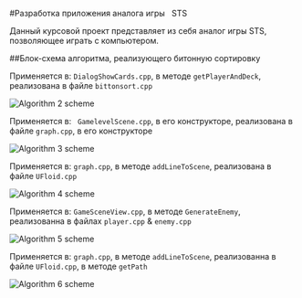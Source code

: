 #Разработка приложения аналога игры   STS

Данный курсовой проект представляет из себя аналог игры STS, позволяющее играть с компьютером.

##Блок-схема алгоритма, реализующего битонную сортировку


Применяется в: `DialogShowCards.cpp`, в методе `getPlayerAndDeck`, реализована в файле `bittonsort.cpp`


![Algorithm 2 scheme](shemes/2.png)

Применяется в: ` GamelevelScene.cpp`, в его конструкторе, реализована в файле `graph.cpp`, в его конструкторе 


![Algorithm 3 scheme](shemes/3.png)

Применяется в: `graph.cpp`, в методе `addLineToScene`, реализована в файле `UFloid.cpp`

![Algorithm 4 scheme](shemes/4.png)

Применяется в: `GameSceneView.cpp`, в методе `GenerateEnemy`, реализованна в файлах `player.cpp` & `enemy.cpp`

![Algorithm 5 scheme](shemes/5.png)

Применяется в: `graph.cpp`, в методе `addLineToScene`, реализованна в файле `UFloid.cpp`, в методе `getPath`

![Algorithm 6 scheme](shemes/6.png)

